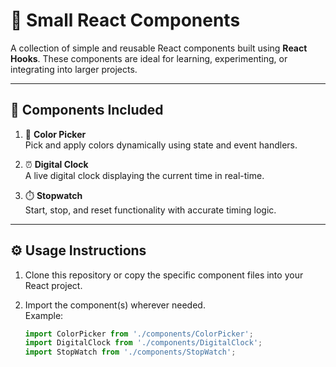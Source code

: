 # 🎯 Small React Components

A collection of simple and reusable React components built using **React Hooks**. These components are ideal for learning, experimenting, or integrating into larger projects.

---

## 🧩 Components Included

1. 🎨 **Color Picker**  
   Pick and apply colors dynamically using state and event handlers.

2. ⏰ **Digital Clock**  
   A live digital clock displaying the current time in real-time.

3. ⏱️ **Stopwatch**  
   Start, stop, and reset functionality with accurate timing logic.

---

## ⚙️ Usage Instructions

1. Clone this repository or copy the specific component files into your React project.

2. Import the component(s) wherever needed.  
   Example:

   ```jsx
   import ColorPicker from './components/ColorPicker';
   import DigitalClock from './components/DigitalClock';
   import StopWatch from './components/StopWatch';
